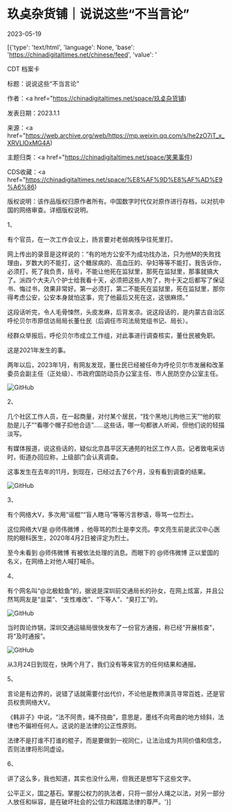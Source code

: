 # 玖奌杂货铺｜说说这些“不当言论”

2023-05-19

[{'type': 'text/html', 'language': None, 'base': 'https://chinadigitaltimes.net/chinese/feed', 'value': '

CDT 档案卡

标题：说说这些“不当言论”

作者：<a href="https://chinadigitaltimes.net/space/玖奌杂货铺)

发表日期：2023.1.1

来源：<a href="https://web.archive.org/web/https://mp.weixin.qq.com/s/he2zO7iT_x_XRVLlOxMG4A)

主题归类：<a href="https://chinadigitaltimes.net/space/笑果事件)

CDS收藏：<a href="https://chinadigitaltimes.net/space/%E8%AF%9D%E8%AF%AD%E9%A6%86)

版权说明：该作品版权归原作者所有。中国数字时代仅对原作进行存档，以对抗中国的网络审查。详细版权说明。





1、

有个官员，在一次工作会议上，扬言要对老弱病残孕往死里打。

网上传出的录音是这样说的：“有的地方公安不为成功找办法，只为他M的失败找理由，岁数大的不能打，这个糖尿病的、高血压的、孕妇等等不能打，我告诉你，必须打，死了我负责，括号，不能让他死在监狱里，那死在监狱里，那事就搞大了。派四个大夫八个护士给我看十天，必须把这些人拘了，拘十天之后都写了保证书、悔过书，效果非常好。第一必须打，第二不能死在监狱里，死在监狱里，那你得考虑公安，公安本身就怕这事，完了他最后又死在这，这很麻烦。”

这段话听完，令人毛骨悚然，头皮发麻，后背发凉。说这段话的，是内蒙古自治区呼伦贝尔市原信访局局长董仕民（后调任市司法局党组书记、局长）。

经群众举报后，呼伦贝尔市成立工作组，对此事进行调查核实，董仕民被免职。

这是2021年发生的事。

两年以后，2023年1月，有网友发现，董仕民已经被任命为呼伦贝尔市发展和改革委员会副主任（正处级）、市政府国防动员办公室主任、市人民防空办公室主任。

![GitHub](https://chinadigitaltimes.net/chinese/files/2023/05/post-696202-6467f447a466d.png)

2、

几个社区工作人员，在一起商量，对付某个居民，“找个黑地儿拘他三天”“他的软肋是儿子”“看哪个帽子扣他合适”……这些话，哪一句都骇人听闻，但他们说的轻描淡写。

有媒体报道，说这些话的，疑似北京昌平区天通苑的社区工作人员。记者致电采访时，街道办回应称，上级部门会认真调查。

这事发生在去年的11月，到现在，已经过去了6个月，没有看到调查的结果。

![GitHub](https://chinadigitaltimes.net/chinese/files/2023/05/post-696202-6467f447af645.png)

3、

有个网络大V，多次用“谣棍”“盲人瞎马”等等污言秽语，辱骂一位烈士。

这位网络大V是 @师伟微博 ，他辱骂的烈士是李文亮。李文亮生前是武汉中心医院的眼科医生，2020年4月2日被评定为烈士。

至今未看到 @师伟微博 有被依法处理的消息。而眼下的 @师伟微博 正以爱国的名义，在网络上对他人喊打喊杀。

4、

有个网名叫“@北极鲶鱼”的，据说是深圳前交通局长的孙女，在网上炫富，并且公然骂网友是“韭菜”、“支性难改”、“下等人”、“臭打工”的。

![GitHub](https://chinadigitaltimes.net/chinese/files/2023/05/post-696202-6467f447bbef4.png)

当时舆论炸锅，深圳交通运输局很快发布了一份官方通报，称已经“开展核查”，将“及时通报”。

![GitHub](https://chinadigitaltimes.net/chinese/files/2023/05/post-696202-6467f447cde4b.png)

从3月24日到现在，快两个月了，我们没有等来官方的任何结果和通报。

5、

言论是有边界的，说错了话就需要付出代价，不论他是教师演员寻常百姓，还是官员权贵网络大V。

《韩非子》中说，“法不阿贵，绳不挠曲”，意思是，墨线不向弯曲的地方倾斜，法律也不偏袒任何人。这说的是法律的公正性原则。

法律不是打谁不打谁的棍子，而是要做到一视同仁，让法治成为共同价值和信念，否则法律将形同虚设。

6、

讲了这么多，我也知道，其实也没什么用，但我还是想写下这些文字。

公平正义，国之基石。掌握公权力的执法者，只将一部分人绳之以法，对另一部分人放任和纵容，是在破坏社会的公信力和践踏法律的尊严。'}]